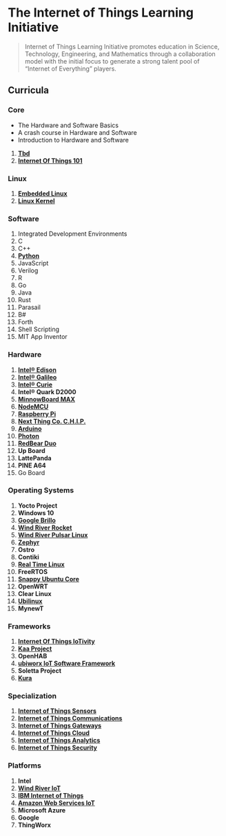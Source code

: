 # The Internet of Things Learning Initiative


> Internet of Things Learning Initiative promotes education in Science, Technology, Engineering, and Mathematics through a collaboration model with the initial focus to generate a strong talent pool of “Internet of Everything” players.

## Curricula

### Core

- The Hardware and Software Basics
- A crash course in Hardware and Software
- Introduction to Hardware and Software

1. [__Tbd__]()
2. [__Internet Of Things 101__](https://theiotlearninginitiative.gitbooks.io/internetofthings101/)

### Linux
1. [__Embedded Linux__](https://theiotlearninginitiative.gitbooks.io/embedded-linux/)
2. [__Linux Kernel__](https://theiotlearninginitiative.gitbooks.io/linuxkernel/content/)

### Software
1. Integrated Development Environments
2. C
3. C++
4. [__Python__](https://theiotlearninginitiative.gitbooks.io/python/content/)
5. JavaScript
6. Verilog
7. R
8. Go
9. Java
10. Rust
11. Parasail
12. B#
13. Forth
14. Shell Scripting
15. MIT App Inventor

### Hardware
1. [__Intel® Edison__](https://theiotlearninginitiative.gitbooks.io/inteledison/content/)
2. [__Intel® Galileo__](https://theiotlearninginitiative.gitbooks.io/intelgalileo/content/)
3. [__Intel® Curie__](https://theiotlearninginitiative.gitbooks.io/intelcurie/content/)
4. __Intel® Quark D2000__
5. [__MinnowBoard MAX__](https://theiotlearninginitiative.gitbooks.io/minnowboardmax/content/)
6. [__NodeMCU__](https://theiotlearninginitiative.gitbooks.io/nodemcu/content/) 
7. [__Raspberry Pi__](https://theiotlearninginitiative.gitbooks.io/raspberrypi/content/)
8. [__Next Thing Co. C.H.I.P.__](https://theiotlearninginitiative.gitbooks.io/nextthingcochip/content/)
9. [__Arduino__](https://theiotlearninginitiative.gitbooks.io/arduino/content/)
10. [__Photon__](https://theiotlearninginitiative.gitbooks.io/photon/content/)
11. [__RedBear Duo__](https://theiotlearninginitiative.gitbooks.io/redbearduo/content/)
11. __Up Board__
12. __LattePanda__
13. __PINE A64__
14. Go Board

### Operating Systems
1. __Yocto Project__
2. __Windows 10__
3. [__Google Brillo__](https://theiotlearninginitiative.gitbooks.io/googlebrillo/content/)
4. [__Wind River Rocket__](https://theiotlearninginitiative.gitbooks.io/iotwindriverrocket/content/)
5. [__Wind River Pulsar Linux__](https://theiotlearninginitiative.gitbooks.io/iotwindriverpulsarlinux/content/)
6. [__Zephyr__](https://theiotlearninginitiative.gitbooks.io/zephyr/content/)
7. __Ostro__
8. __Contiki__
9. [__Real Time Linux__](https://theiotlearninginitiative.gitbooks.io/internetofthingsrt/content/)
10. __FreeRTOS__
11. [__Snappy Ubuntu Core__](https://theiotlearninginitiative.gitbooks.io/iotsnappyubuntucore/content/)
12. __OpenWRT__
13. __Clear Linux__
14. [__Ubilinux__](https://theiotlearninginitiative.gitbooks.io/ubilinux/content/)
15. __MynewT__

### Frameworks
1. [__Internet Of Things IoTivity__](https://theiotlearninginitiative.gitbooks.io/internetofthingsiotivity/content/)
2. [__Kaa Project__](http://www.kaaproject.org/)
3. __OpenHAB__
4. __[ubiworx IoT Software Framework](http://www.ubiworx.com/ubiworx/)__
5. __Soletta Project__
6. [__Kura__](http://www.eclipse.org/kura/)

### Specialization
1. [__Internet of Things Sensors__](https://theiotlearninginitiative.gitbooks.io/internetofthingssensors/content/)
2. [__Internet of Things Communications__](https://theiotlearninginitiative.gitbooks.io/internetofthingscommunications/content/)
3. [__Internet of Things Gateways__](https://theiotlearninginitiative.gitbooks.io/internetofthingsgateways/content/)
4. [__Internet of Things Cloud__](https://theiotlearninginitiative.gitbooks.io/internetofthingscloud/content/)
5. [__Internet of Things Analytics__](https://theiotlearninginitiative.gitbooks.io/internetofthingsanalytics/content/)
5. [__Internet of Things Security__]()

### Platforms
1. __Intel__
2. [__Wind River IoT__](https://theiotlearninginitiative.gitbooks.io/windriveriot/content/)
3. [__IBM Internet of Things__](https://theiotlearninginitiative.gitbooks.io/ibminternetofthings/content/)
4. [__Amazon Web Services IoT__](https://theiotlearninginitiative.gitbooks.io/amazonwebservicesiot/content/)
5. __Microsoft Azure__
6. __Google__
7. __ThingWorx__